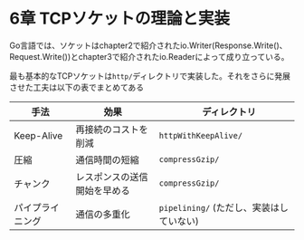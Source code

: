 # 6章 TCPソケットの理論と実装

Go言語では、ソケットはchapter2で紹介されたio.Writer(Response.Write()、 Request.Write())とchapter3で紹介されたio.Readerによって成り立っている。

最も基本的なTCPソケットは`http/`ディレクトリで実装した。それをさらに発展させた工夫は以下の表でまとめてある

|  手法  |  効果  |　ディレクトリ |
| ---- | ---- | ---- |
|  Keep-Alive  |  再接続のコストを削減  | `httpWithKeepAlive/` |
|  圧縮  |  通信時間の短縮  | `compressGzip/` |
|  チャンク  |  レスポンスの送信開始を早める  | `compressGzip/` |
|  パイプライニング  |  通信の多重化  | `pipelining/` (ただし、実装はしていない) |
